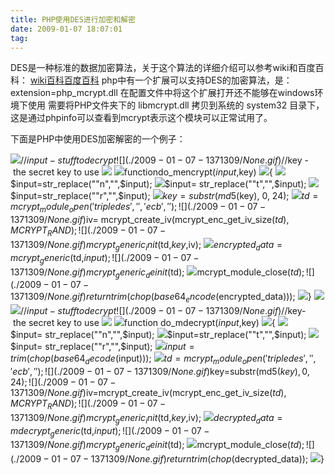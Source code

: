 ```yaml
---
title: PHP使用DES进行加密和解密
date: 2009-01-07 18:07:01
tag: 
---
```


DES是一种标准的数据加密算法，关于这个算法的详细介绍可以参考wiki和百度百科：
[wiki百科](http://zh.wikipedia.org/wiki/DES)[百度百科](http://baike.baidu.com/view/7510.htm)
php中有一个扩展可以支持DES的加密算法，是：extension=php_mcrypt.dll
在配置文件中将这个扩展打开还不能够在windows环境下使用
需要将PHP文件夹下的 libmcrypt.dll 拷贝到系统的 system32 目录下，这是通过phpinfo可以查看到mcrypt表示这个模块可以正常试用了。

下面是PHP中使用DES加密解密的一个例子：


![](./2009-01-07-1371309/None.gif)//$input - stuff to decrypt
![](./2009-01-07-1371309/None.gif)//$key - the secret key to use
![](./2009-01-07-1371309/None.gif)
![](./2009-01-07-1371309/None.gif)functiondo_mencrypt($input,$key)
![](./2009-01-07-1371309/None.gif){
![](./2009-01-07-1371309/None.gif)$input=str_replace(""n","",$input);
![](./2009-01-07-1371309/None.gif)$input= str_replace(""t","",$input);
![](./2009-01-07-1371309/None.gif)$input=str_replace(""r","",$input);
![](./2009-01-07-1371309/None.gif)$key= substr(md5($key), 0, 24);
![](./2009-01-07-1371309/None.gif)$td= mcrypt_module_open('tripledes', '', 'ecb', '');
![](./2009-01-07-1371309/None.gif)$iv= mcrypt_create_iv(mcrypt_enc_get_iv_size($td), MCRYPT_RAND);
![](./2009-01-07-1371309/None.gif)mcrypt_generic_init($td,$key,$iv);
![](./2009-01-07-1371309/None.gif)$encrypted_data= mcrypt_generic($td,$input);
![](./2009-01-07-1371309/None.gif)mcrypt_generic_deinit($td);
![](./2009-01-07-1371309/None.gif)mcrypt_module_close($td);
![](./2009-01-07-1371309/None.gif)return trim(chop(base64_encode($encrypted_data)));
![](./2009-01-07-1371309/None.gif)}
![](./2009-01-07-1371309/None.gif)
![](./2009-01-07-1371309/None.gif)//$input- stuff to decrypt
![](./2009-01-07-1371309/None.gif)//$key- the secret key to use
![](./2009-01-07-1371309/None.gif)
![](./2009-01-07-1371309/None.gif)function do_mdecrypt($input,$key)
![](./2009-01-07-1371309/None.gif){
![](./2009-01-07-1371309/None.gif)$input= str_replace(""n","",$input);
![](./2009-01-07-1371309/None.gif)$input=str_replace(""t","",$input);
![](./2009-01-07-1371309/None.gif)$input= str_replace(""r","",$input);
![](./2009-01-07-1371309/None.gif)$input=trim(chop(base64_decode($input)));
![](./2009-01-07-1371309/None.gif)$td=mcrypt_module_open('tripledes','','ecb','');
![](./2009-01-07-1371309/None.gif)$key=substr(md5($key),0,24);
![](./2009-01-07-1371309/None.gif)$iv=mcrypt_create_iv(mcrypt_enc_get_iv_size($td),MCRYPT_RAND);
![](./2009-01-07-1371309/None.gif)mcrypt_generic_init($td,$key,$iv);
![](./2009-01-07-1371309/None.gif)$decrypted_data=mdecrypt_generic($td,$input);
![](./2009-01-07-1371309/None.gif)mcrypt_generic_deinit($td);
![](./2009-01-07-1371309/None.gif)mcrypt_module_close($td);
![](./2009-01-07-1371309/None.gif)returntrim(chop($decrypted_data));
![](./2009-01-07-1371309/None.gif)}
















